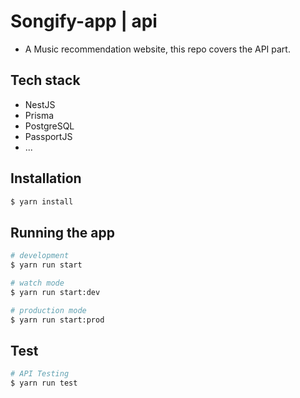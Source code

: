 # Songify-app | api

- A Music recommendation website, this repo covers the API part.

## Tech stack

- NestJS
- Prisma
- PostgreSQL
- PassportJS
- ...

## Installation

```bash
$ yarn install
```

## Running the app

```bash
# development
$ yarn run start

# watch mode
$ yarn run start:dev

# production mode
$ yarn run start:prod
```

## Test

```bash
# API Testing
$ yarn run test
```
